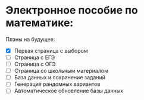 # Электронное пособие по математике:

Планы на будущее:
- [x] Первая страница с выбором 
- [ ] Страница с ЕГЭ
- [ ] Страница с ОГЭ
- [ ] Страница со школьным материалом
- [ ] База данных и сохранение заданий
- [ ] Генерация рандомных вариантов
- [ ] Автоматическое обновление базы данных
